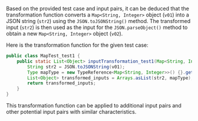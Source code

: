 Based on the provided test case and input pairs, it can be deduced that the transformation function converts a `Map<String, Integer>` object (`v01`) into a JSON string (`str2`) using the `JSON.toJSONString()` method. The transformed input (`str2`) is then used as the input for the `JSON.parseObject()` method to obtain a new `Map<String, Integer>` object (`v02`).

Here is the transformation function for the given test case:

```java
public class MapTest_test1 {
    public static List<Object> inputTransformation_test1(Map<String, Integer> v01) {
        String str2 = JSON.toJSONString(v01);
        Type mapType = new TypeReference<Map<String, Integer>>() {}.getType();
        List<Object> transformed_inputs = Arrays.asList(str2, mapType);
        return transformed_inputs;
    }
}
```

This transformation function can be applied to additional input pairs and other potential input pairs with similar characteristics.